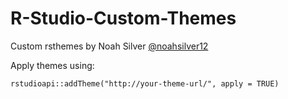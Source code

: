 # R-Studio-Custom-Themes
Custom rsthemes by Noah Silver [@noahsilver12](https://www.twitter.com/noahsilver12)

Apply themes using:

```rstudioapi::addTheme("http://your-theme-url/", apply = TRUE)```

